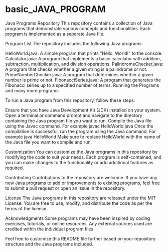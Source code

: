 # basic_JAVA_PROGRAM
Java Programs Repository
This repository contains a collection of Java programs that demonstrate various concepts and functionalities. Each program is implemented as a separate Java file.

Program List
The repository includes the following Java programs:

HelloWorld.java: A simple program that prints "Hello, World!" to the console.
Calculator.java: A program that implements a basic calculator with addition, subtraction, multiplication, and division operations.
PalindromeChecker.java: A program that checks whether a given string is a palindrome or not.
PrimeNumberChecker.java: A program that determines whether a given number is prime or not.
FibonacciSeries.java: A program that generates the Fibonacci series up to a specified number of terms.
Running the Programs
and many more programs

To run a Java program from this repository, follow these steps:

Ensure that you have Java Development Kit (JDK) installed on your system.
Open a terminal or command prompt and navigate to the directory containing the Java program file you want to run.
Compile the Java file using the Javac command. For example javac HelloWorld.java
Once the compilation is successful, run the program using the Java command. For example java HelloWorld
Make sure to replace HelloWorld with the name of the Java file you want to compile and run.

Customization
You can customize the Java programs in this repository by modifying the code to suit your needs. Each program is self-contained, and you can make changes to the functionality or add additional features as required.

Contributing
Contributions to the repository are welcome. If you have any new Java programs to add or improvements to existing programs, feel free to submit a pull request or open an issue in the repository.

License
The Java programs in this repository are released under the MIT License. You are free to use, modify, and distribute the code as per the terms of the license.

Acknowledgments
Some programs may have been inspired by coding exercises, tutorials, or online resources. Any external sources used are credited within the individual program files.

Feel free to customize this README file further based on your repository structure and the Java programs included.
